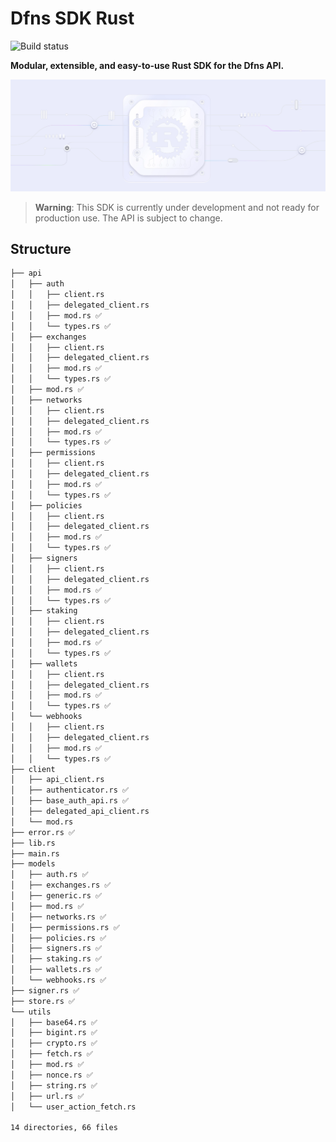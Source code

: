 # Dfns SDK Rust
![Build status](https://img.shields.io/badge/build-passing-brightgreen?style=flat)

**Modular, extensible, and easy-to-use Rust SDK for the Dfns API.**

![](./assets/sdk-rs.png)

> **Warning**: This SDK is currently under development and not ready for production use. The API is subject to change.

## Structure

```md
├── api
│   ├── auth
│   │   ├── client.rs
│   │   ├── delegated_client.rs
│   │   ├── mod.rs ✅
│   │   └── types.rs ✅
│   ├── exchanges
│   │   ├── client.rs
│   │   ├── delegated_client.rs
│   │   ├── mod.rs ✅
│   │   └── types.rs ✅
│   ├── mod.rs ✅
│   ├── networks
│   │   ├── client.rs
│   │   ├── delegated_client.rs
│   │   ├── mod.rs ✅
│   │   └── types.rs ✅
│   ├── permissions
│   │   ├── client.rs
│   │   ├── delegated_client.rs
│   │   ├── mod.rs ✅
│   │   └── types.rs ✅
│   ├── policies
│   │   ├── client.rs
│   │   ├── delegated_client.rs
│   │   ├── mod.rs ✅
│   │   └── types.rs ✅
│   ├── signers
│   │   ├── client.rs
│   │   ├── delegated_client.rs
│   │   ├── mod.rs ✅
│   │   └── types.rs ✅
│   ├── staking
│   │   ├── client.rs
│   │   ├── delegated_client.rs
│   │   ├── mod.rs ✅
│   │   └── types.rs ✅
│   ├── wallets
│   │   ├── client.rs
│   │   ├── delegated_client.rs
│   │   ├── mod.rs ✅
│   │   └── types.rs ✅
│   └── webhooks
│   │   ├── client.rs
│   │   ├── delegated_client.rs
│   │   ├── mod.rs ✅
│   │   └── types.rs ✅
├── client
│   ├── api_client.rs
│   ├── authenticator.rs ✅
│   ├── base_auth_api.rs ✅
│   ├── delegated_api_client.rs
│   └── mod.rs
├── error.rs ✅
├── lib.rs
├── main.rs
├── models
│   ├── auth.rs ✅
│   ├── exchanges.rs ✅
│   ├── generic.rs ✅
│   ├── mod.rs ✅
│   ├── networks.rs ✅
│   ├── permissions.rs ✅
│   ├── policies.rs ✅
│   ├── signers.rs ✅
│   ├── staking.rs ✅
│   ├── wallets.rs ✅
│   └── webhooks.rs ✅
├── signer.rs ✅
├── store.rs ✅
└── utils
│   ├── base64.rs ✅
│   ├── bigint.rs ✅
│   ├── crypto.rs ✅
│   ├── fetch.rs ✅
│   ├── mod.rs ✅
│   ├── nonce.rs ✅
│   ├── string.rs ✅
│   ├── url.rs ✅
│   └── user_action_fetch.rs

14 directories, 66 files
```
